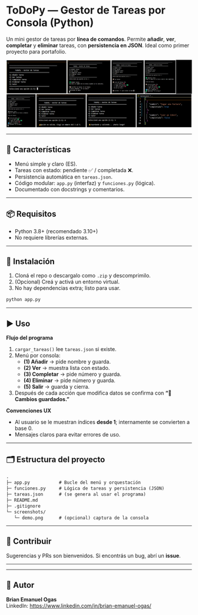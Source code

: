 # ToDoPy — Gestor de Tareas por Consola (Python)

Un mini gestor de tareas por **línea de comandos**. Permite **añadir**, **ver**, **completar** y **eliminar** tareas, con **persistencia en JSON**. Ideal como primer proyecto para portafolio.

![Demo](screenshots/demo.png) <!-- opcional: agregá una captura de la consola -->

---

## 🚀 Características
- Menú simple y claro (ES).
- Tareas con estado: pendiente ✅ / completada ❌.
- Persistencia automática en `tareas.json`.
- Código modular: `app.py` (interfaz) y `funciones.py` (lógica).
- Documentado con docstrings y comentarios.

---

## 📦 Requisitos
- Python 3.8+ (recomendado 3.10+)
- No requiere librerías externas.

---

## 🧰 Instalación
1) Cloná el repo o descargalo como `.zip` y descomprimilo.
2) (Opcional) Creá y activá un entorno virtual.
3) No hay dependencias extra; listo para usar.

```bash
python app.py
```

---

## ▶️ Uso
**Flujo del programa**  
1. `cargar_tareas()` lee `tareas.json` si existe.  
2. Menú por consola:  
   - **(1) Añadir** → pide nombre y guarda.  
   - **(2) Ver** → muestra lista con estado.  
   - **(3) Completar** → pide número y guarda.  
   - **(4) Eliminar** → pide número y guarda.  
   - **(5) Salir** → guarda y cierra.  
3. Después de cada acción que modifica datos se confirma con **“💾 Cambios guardados.”**

**Convenciones UX**  
- Al usuario se le muestran índices **desde 1**; internamente se convierten a base 0.  
- Mensajes claros para evitar errores de uso.

---

## 🗂️ Estructura del proyecto
```
.
├─ app.py           # Bucle del menú y orquestación
├─ funciones.py     # Lógica de tareas y persistencia (JSON)
├─ tareas.json      # (se genera al usar el programa)
├─ README.md
├─ .gitignore
└─ screenshots/
   └─ demo.png      # (opcional) captura de la consola
```

---

## 🤝 Contribuir
Sugerencias y PRs son bienvenidos. Si encontrás un bug, abrí un **issue**.

---

---

## 👤 Autor
**Brian Emanuel Ogas**  
LinkedIn: https://www.linkedin.com/in/brian-emanuel-ogas/

